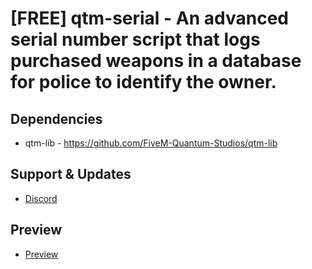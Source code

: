 # [FREE] qtm-serial - An advanced serial number script that logs purchased weapons in a database for police to identify the owner.

## Dependencies
* qtm-lib - https://github.com/FiveM-Quantum-Studios/qtm-lib

## Support & Updates
* [Discord](https://dc.quantum-studios.net/)

##  Preview
* [Preview]()
